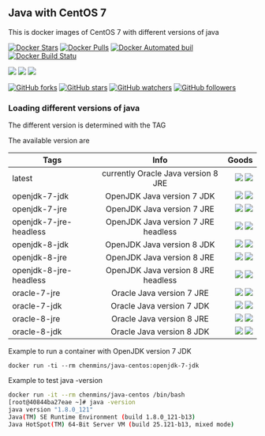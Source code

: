 ## Java with CentOS 7

This is docker images of CentOS 7 with different versions of java

[![Docker Stars](https://img.shields.io/docker/stars/chenmins/java-centos.svg)]() [![Docker Pulls](https://img.shields.io/docker/pulls/chenmins/java-centos.svg)]() [![Docker Automated buil](https://img.shields.io/docker/automated/chenmins/java-centos.svg)]() [![Docker Build Statu](https://img.shields.io/docker/build/chenmins/java-centos.svg)]()

[![](https://images.microbadger.com/badges/image/chenmins/java-centos.svg)](https://microbadger.com/images/chenmins/java-centos "Get your own image badge on microbadger.com") [![](https://images.microbadger.com/badges/version/chenmins/java-centos.svg)](https://microbadger.com/images/chenmins/java-centos "Get your own version badge on microbadger.com") [![](https://images.microbadger.com/badges/license/chenmins/java-centos.svg)](https://microbadger.com/images/chenmins/java-centos "Get your own license badge on microbadger.com")

[![GitHub forks](https://img.shields.io/github/forks/chenmins/java-centos.svg?style=social&label=Fork)]() [![GitHub stars](https://img.shields.io/github/stars/chenmins/java-centos.svg?style=social&label=Star)]() [![GitHub watchers](https://img.shields.io/github/watchers/chenmins/java-centos.svg?style=social&label=Watch)]() [![GitHub followers](https://img.shields.io/github/followers/chenmins.svg?style=social&label=Follow)]()

### Loading different versions of java

The different version is determined with the TAG 

The available version are 

|Tags         | Info           | Goods  |
| ------------- |:-------------:| -----:|
| latest | currently Oracle Java version 8 JRE | [![](https://images.microbadger.com/badges/image/chenmins/java-centos.svg)](https://microbadger.com/images/chenmins/java-centos "Get your own image badge on microbadger.com") [![](https://images.microbadger.com/badges/version/chenmins/java-centos.svg)](https://microbadger.com/images/chenmins/java-centos "Get your own version badge on microbadger.com") |
| openjdk-7-jdk  | OpenJDK Java version 7 JDK | [![](https://images.microbadger.com/badges/image/chenmins/java-centos:openjdk-7-jdk.svg)](https://microbadger.com/images/chenmins/java-centos:openjdk-7-jdk "Get your own image badge on microbadger.com") [![](https://images.microbadger.com/badges/version/chenmins/java-centos:openjdk-7-jdk.svg)](https://microbadger.com/images/chenmins/java-centos:openjdk-7-jdk "Get your own version badge on microbadger.com") |
| openjdk-7-jre  | OpenJDK Java version 7 JRE | [![](https://images.microbadger.com/badges/image/chenmins/java-centos:openjdk-7-jre.svg)](https://microbadger.com/images/chenmins/java-centos:openjdk-7-jre "Get your own image badge on microbadger.com") [![](https://images.microbadger.com/badges/version/chenmins/java-centos:openjdk-7-jre.svg)](https://microbadger.com/images/chenmins/java-centos:openjdk-7-jre "Get your own version badge on microbadger.com") |
| openjdk-7-jre-headless  | OpenJDK Java version 7 JRE headless | [![](https://images.microbadger.com/badges/image/chenmins/java-centos:openjdk-7-jre-headless.svg)](https://microbadger.com/images/chenmins/java-centos:openjdk-7-jre-headless "Get your own image badge on microbadger.com") [![](https://images.microbadger.com/badges/version/chenmins/java-centos:openjdk-7-jre-headless.svg)](https://microbadger.com/images/chenmins/java-centos:openjdk-7-jre-headless "Get your own version badge on microbadger.com") |
| openjdk-8-jdk  | OpenJDK Java version 8 JDK | [![](https://images.microbadger.com/badges/image/chenmins/java-centos:openjdk-8-jdk.svg)](https://microbadger.com/images/chenmins/java-centos:openjdk-8-jdk "Get your own image badge on microbadger.com") [![](https://images.microbadger.com/badges/version/chenmins/java-centos:openjdk-8-jdk.svg)](https://microbadger.com/images/chenmins/java-centos:openjdk-8-jdk "Get your own version badge on microbadger.com") |
| openjdk-8-jre  | OpenJDK Java version 8 JRE | [![](https://images.microbadger.com/badges/image/chenmins/java-centos:openjdk-8-jre.svg)](https://microbadger.com/images/chenmins/java-centos:openjdk-8-jre "Get your own image badge on microbadger.com") [![](https://images.microbadger.com/badges/version/chenmins/java-centos:openjdk-8-jre.svg)](https://microbadger.com/images/chenmins/java-centos:openjdk-8-jre "Get your own version badge on microbadger.com") |
| openjdk-8-jre-headless  | OpenJDK Java version 8 JRE headless | [![](https://images.microbadger.com/badges/image/chenmins/java-centos:openjdk-8-jre-headless.svg)](https://microbadger.com/images/chenmins/java-centos:openjdk-8-jre-headless "Get your own image badge on microbadger.com") [![](https://images.microbadger.com/badges/version/chenmins/java-centos:openjdk-8-jre-headless.svg)](https://microbadger.com/images/chenmins/java-centos:openjdk-8-jre-headless "Get your own version badge on microbadger.com") |
| oracle-7-jre  | Oracle Java version 7 JRE | [![](https://images.microbadger.com/badges/image/chenmins/java-centos:oracle-7-jre.svg)](https://microbadger.com/images/chenmins/java-centos:oracle-7-jre "Get your own image badge on microbadger.com") [![](https://images.microbadger.com/badges/version/chenmins/java-centos:oracle-7-jre.svg)](https://microbadger.com/images/chenmins/java-centos:oracle-7-jre "Get your own version badge on microbadger.com") |
| oracle-7-jdk  | Oracle Java version 7 JDK | [![](https://images.microbadger.com/badges/image/chenmins/java-centos:oracle-7-jdk.svg)](https://microbadger.com/images/chenmins/java-centos:oracle-7-jdk "Get your own image badge on microbadger.com") [![](https://images.microbadger.com/badges/version/chenmins/java-centos:oracle-7-jdk.svg)](https://microbadger.com/images/chenmins/java-centos:oracle-7-jdk "Get your own version badge on microbadger.com") |
| oracle-8-jre  | Oracle Java version 8 JRE | [![](https://images.microbadger.com/badges/image/chenmins/java-centos:oracle-8-jre.svg)](https://microbadger.com/images/chenmins/java-centos:oracle-8-jre "Get your own image badge on microbadger.com") [![](https://images.microbadger.com/badges/version/chenmins/java-centos:oracle-8-jre.svg)](https://microbadger.com/images/chenmins/java-centos:oracle-8-jre "Get your own version badge on microbadger.com") |
| oracle-8-jdk  | Oracle Java version 8 JDK | [![](https://images.microbadger.com/badges/image/chenmins/java-centos:oracle-8-jdk.svg)](https://microbadger.com/images/chenmins/java-centos:oracle-8-jdk "Get your own image badge on microbadger.com") [![](https://images.microbadger.com/badges/version/chenmins/java-centos:oracle-8-jdk.svg)](https://microbadger.com/images/chenmins/java-centos:oracle-8-jdk "Get your own version badge on microbadger.com") |

Example to run a container with OpenJDK version 7 JDK

`docker run -ti --rm chenmins/java-centos:openjdk-7-jdk`

Example to test java -version

```bash
docker run -it --rm chenmins/java-centos /bin/bash
[root@40844ba27eae ~]# java -version
java version "1.8.0_121"
Java(TM) SE Runtime Environment (build 1.8.0_121-b13)
Java HotSpot(TM) 64-Bit Server VM (build 25.121-b13, mixed mode)
```



